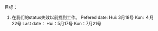 目标：
1. 在我们的status失效以前找到工作。
   Pefered date:
   Hui: 3月18号
   Kun: ４月22号
   Last date：
   Hui：5月17号
   Kun：7月21号
   
   
